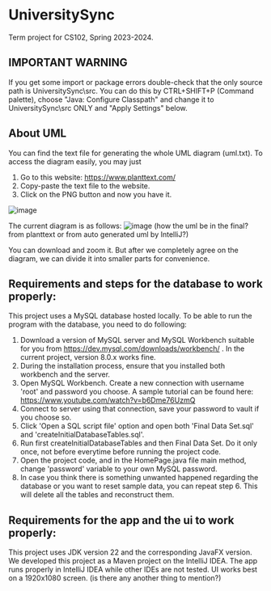 # UniversitySync
Term project for CS102, Spring 2023-2024.
## IMPORTANT WARNING
If you get some import or package errors double-check that the only source path is UniversitySync\src.
You can do this by CTRL+SHIFT+P (Command palette), choose "Java: Configure Classpath" and change it to UniversitySync\src ONLY and "Apply Settings" below.
## About UML
You can find the text file for generating the whole UML diagram (uml.txt). To access the diagram easily, you may just 
1) Go to this website: https://www.planttext.com/
2) Copy-paste the text file to the website. 
3) Click on the PNG button and now you have it.

![image](https://github.com/Bilkent2024-CS102/UniversitySync/assets/74462484/4b75ca16-7f44-43be-ad8c-9a13b1c79e7d)

The current diagram is as follows:
![image](https://github.com/Bilkent2024-CS102/UniversitySync/assets/74462484/a7393158-4514-4c0d-9c43-e33cbf067b0e)
(how the uml be in the final? from planttext or from auto generated uml by IntelliJ?)

You can download and zoom it. But after we completely agree on the diagram, we can divide it into smaller parts for convenience.

## Requirements and steps for the database to work properly:
This project uses a MySQL database hosted locally. To be able to run the program with the database, you need to do following:
1) Download a version of MySQL server and MySQL Workbench suitable for you from https://dev.mysql.com/downloads/workbench/ . In the current project, version 8.0.x works fine.
2) During the installation process, ensure that you installed both workbench and the server.
3) Open MySQL Workbench. Create a new connection with username 'root' and password you choose. A sample tutorial can be found here: https://www.youtube.com/watch?v=b6Dme76UzmQ
4) Connect to server using that connection, save your password to vault if you choose so.
5) Click 'Open a SQL script file' option and open both 'Final Data Set.sql' and 'createInitialDatabaseTables.sql'.
6) Run first createInitialDatabaseTables and then Final Data Set. Do it only once, not before everytime before running the project code.
7) Open the project code, and in the HomePage.java file main method, change 'password' variable to your own MySQL password.
8) In case you think there is something unwanted happened regarding the database or you want to reset sample data, you can repeat step 6. This will delete all the tables and reconstruct them.

## Requirements for the app and the ui to work properly:
This project uses JDK version 22 and the corresponding JavaFX version. We developed this project as a Maven project on the IntelliJ IDEA. The app runs properly in IntelliJ IDEA while other IDEs are not tested.
UI works best on a 1920x1080 screen.
(is there any another thing to mention?)
